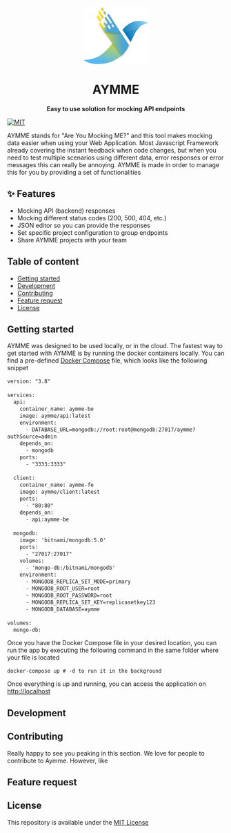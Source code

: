 <br />
<p align="center">
  <img src="apps/client/src/assets/images/aymme-logo.png" alt="Aymme" width="150" height="133">
</p>

<h1 align="center">AYMME</h1>

<p align="center"><b>Easy to use solution for mocking API endpoints</b></p>

[![MIT](https://img.shields.io/github/license/aymme/aymme?style=flat-square)](https://choosealicense.com/licenses/mit/)

AYMME stands for "Are You Mocking ME?" and this tool makes mocking data easier when using your Web Application. Most Javascript Framework already covering the instant feedback when code changes, but when you need to test multiple scenarios using different data, error responses or error messages this can really be annoying.
AYMME is made in order to manage this for you by providing a set of functionalities

## ✨ Features
* Mocking API (backend) responses
* Mocking different status codes (200, 500, 404, etc.)
* JSON editor so you can provide the responses
* Set specific project configuration to group endpoints
* Share AYMME projects with your team

## Table of content
- [Getting started](#getting-started)
- [Development](#development)
- [Contributing](#contributing)
- [Feature request](#feature-request)
- [License](#license)

## Getting started
AYMME was designed to be used locally, or in the cloud. The fastest way to get started with AYMME is 
by running the docker containers locally. You can find a pre-defined [Docker Compose](./docker/docker-compose.yml) file, which looks like the following snippet
```docker
version: "3.8"

services:
  api:
    container_name: aymme-be
    image: aymme/api:latest
    environment:
      - DATABASE_URL=mongodb://root:root@mongodb:27017/aymme?authSource=admin
    depends_on:
      - mongodb
    ports:
      - "3333:3333"

  client:
    container_name: aymme-fe
    image: aymme/client:latest
    ports:
      - "80:80"
    depends_on:
      - api:aymme-be

  mongodb:
    image: 'bitnami/mongodb:5.0'
    ports:
      - "27017:27017"
    volumes:
      - 'mongo-db:/bitnami/mongodb'
    environment:
      - MONGODB_REPLICA_SET_MODE=primary
      - MONGODB_ROOT_USER=root
      - MONGODB_ROOT_PASSWORD=root
      - MONGODB_REPLICA_SET_KEY=replicasetkey123
      - MONGODB_DATABASE=aymme

volumes:
  mongo-db:
```

Once you have the Docker Compose file in your desired location, you can run the app by executing the following command in the same folder
where your file is located
```shell
docker-compose up # -d to run it in the background
```

Once everything is up and running, you can access the application on [http://localhost](http://localhost)

## Development

## Contributing
Really happy to see you peaking in this section. We love for people to contribute to Aymme. However, like 

## Feature request

## License
This repository is available under the [MIT License](./LICENSE)
